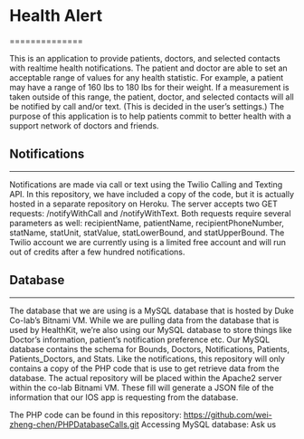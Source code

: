 # Health Alert
==============

This is an application to provide patients, doctors, and selected contacts with realtime health notifications. The patient and doctor are able to set an acceptable range of values for any health statistic. For example, a patient may have a range of 160 lbs to 180 lbs for their weight. If a measurement is taken outside of this range, the patient, doctor, and selected contacts will all be notified by call and/or text. (This is decided in the user’s settings.) The purpose of this application is to help patients commit to better health with a support network of doctors and friends.


## Notifications
----------------

Notifications are made via call or text using the Twilio Calling and Texting API. In this repository, we have included a copy of the code, but it is actually hosted in a separate repository on Heroku. The server accepts two GET requests: /notifyWithCall and /notifyWithText. Both requests require several parameters as well: recipientName, patientName, recipientPhoneNumber, statName, statUnit, statValue, statLowerBound, and statUpperBound. The Twilio account we are currently using is a limited free account and will run out of credits after a few hundred notifications.

## Database
----------------

The database that we are using is a MySQL database that is hosted by Duke Co-lab’s Bitnami VM. While we are pulling data from the database that is used by HealthKit, we’re also using our MySQL database to store things like Doctor’s information, patient’s notification preference etc. Our MySQL database contains the schema for Bounds, Doctors, Notifications, Patients, Patients_Doctors, and Stats. Like the notifications, this repository will only contains a copy of the PHP code that is use to get retrieve data from the database. The actual repository will be placed within the Apache2 server within the co-lab Bitnami VM. These fill will generate a JSON file of the information that our IOS app is requesting from the database. 

The PHP code can be found in this repository: https://github.com/wei-zheng-chen/PHPDatabaseCalls.git
Accessing MySQL database: Ask us


